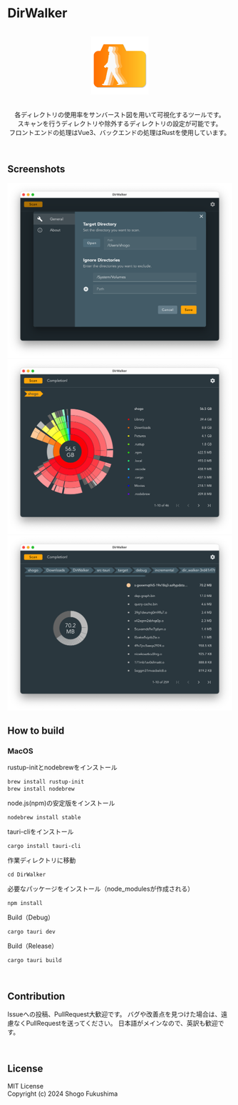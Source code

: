 # DirWalker

<div align="center">

<br>
<img src="assets/icon/DirWalker.svg" width="130">

<br>各ディレクトリの使用率をサンバースト図を用いて可視化するツールです。
<br>スキャンを行うディレクトリや除外するディレクトリの設定が可能です。
<br>フロントエンドの処理はVue3、バックエンドの処理はRustを使用しています。

<br>
</div>

## Screenshots

<div align="center">
<img src="assets/Screenshot_1.png" width="600">
<img src="assets/Screenshot_2.png" width="600">
<img src="assets/Screenshot_3.png" width="600">
</div>

## How to build

### MacOS

rustup-initとnodebrewをインストール
```
brew install rustup-init
brew install nodebrew
```

node.js(npm)の安定版をインストール
```
nodebrew install stable
```

tauri-cliをインストール
```
cargo install tauri-cli
```

作業ディレクトリに移動
```
cd DirWalker
```

必要なパッケージをインストール（node_modulesが作成される）
```
npm install
```

Build（Debug）
```
cargo tauri dev
```

Build（Release）
```
cargo tauri build
```

<br>

## Contribution
Issueへの投稿、PullRequest大歓迎です。
バグや改善点を見つけた場合は、遠慮なくPullRequestを送ってください。
日本語がメインなので、英訳も歓迎です。

<br>

## License
MIT License<br>
Copyright (c) 2024 Shogo Fukushima